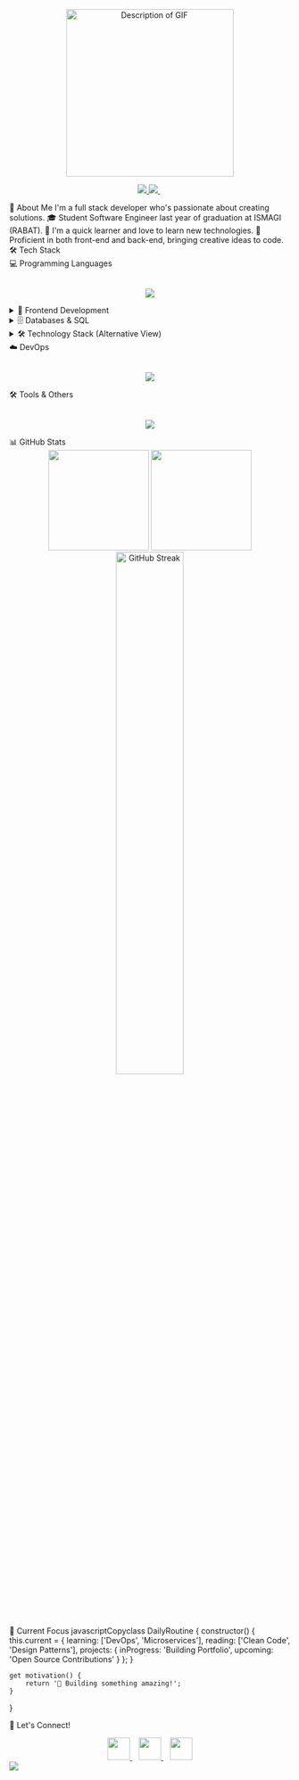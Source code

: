 <div align="center">
  <img src="https://user-images.githubusercontent.com/55116927/188319849-9d4fed2d-497e-4ce3-9f06-8d3843f05cb4.gif" alt="Description of GIF" width="300px" />
  <!-- Animated Text -->

  <!-- Profile Views and Social Badges -->
  <p align="center">
    <a href="https://www.linkedin.com/in/yassine-zoubairi-390b9b268/">
      <img src="https://img.shields.io/badge/-LinkedIn-0077B5?style=for-the-badge&logo=linkedin&logoColor=white"/>
    </a>
    <a href="mailto:yassinezoubairi7@gmail.com">
      <img src="https://img.shields.io/badge/-Gmail-D14836?style=for-the-badge&logo=gmail&logoColor=white"/>
    </a>
    <img src="https://komarev.com/ghpvc/?username=Zoubar&style=for-the-badge&color=blue" alt=""/>
    <a href="https://github.com/Zoubar?tab=followers">
      <img src="https://img.shields.io/github/followers/Zoubar?style=for-the-badge&color=blue" alt=""/>
    </a>
  </p>
  <!-- Animated Snake -->

</div>
💫 About Me 
  I'm a full stack developer who's passionate about creating solutions.
🎓 Student Software Engineer last year of graduation at ISMAGI (RABAT).
🧠 I'm a quick learner and love to learn new technologies.
💪 Proficient in both front-end and back-end, bringing creative ideas to code.
🛠️ Tech Stack
<summary>💻 Programming Languages</summary>
<br>
<p align="center">
  <a href="https://skillicons.dev">
    <img src="https://skillicons.dev/icons?i=java,js,ts,python" />
  </a>
</p>
</details>
<details>
<summary>🎨 Frontend Development</summary>
<br>
<p align="center">
  <a href="https://skillicons.dev">
    <img src="https://skillicons.dev/icons?i=react,angular,bootstrap,tailwind" />
  </a>
</p>
</details>
<details>
<summary>🗄️ Databases & SQL</summary>
<br>
<p align="center">
  <!-- Database Icons -->
  <a href="https://skillicons.dev">
    <img src="https://skillicons.dev/icons?i=mysql,postgresql" />
  </a>
</p>
</details>

<!-- Alternative Layout with Badges -->
<details>
<summary>🛠️ Technology Stack (Alternative View)</summary>
<br>
<p align="center">
  <!-- Databases -->
  <img src="https://img.shields.io/badge/MySQL-4479A1?style=for-the-badge&logo=mysql&logoColor=white"/>
  <img src="https://img.shields.io/badge/Oracle-F80000?style=for-the-badge&logo=oracle&logoColor=white"/>
  <img src="https://img.shields.io/badge/PostgreSQL-316192?style=for-the-badge&logo=postgresql&logoColor=white"/>
  <img src="https://img.shields.io/badge/SQL-4479A1?style=for-the-badge&logo=amazon-dynamodb&logoColor=white"/>
  <br/>
  <!-- DevOps Tools -->
  <img src="https://img.shields.io/badge/Docker-2496ED?style=for-the-badge&logo=docker&logoColor=white"/>
  <img src="https://img.shields.io/badge/Kubernetes-326CE5?style=for-the-badge&logo=kubernetes&logoColor=white"/>
  <img src="https://img.shields.io/badge/SonarQube-4E9BCD?style=for-the-badge&logo=sonarqube&logoColor=white"/>
  <img src="https://img.shields.io/badge/Kafka-231F20?style=for-the-badge&logo=apache-kafka&logoColor=white"/>
  <img src="https://img.shields.io/badge/GitLab-FCA121?style=for-the-badge&logo=gitlab&logoColor=white"/>
</p>
</details>
<summary>☁️ DevOps</summary>
<br>
<p align="center">
  <a href="https://skillicons.dev">
    <img src="https://skillicons.dev/icons?i=docker,kafka,gitlab" />
  </a>
</p>
</details>
<summary>🛠️ Tools & Others</summary>
<br>
<p align="center">
  <a href="https://skillicons.dev">
    <img src="https://skillicons.dev/icons?i=git,github,vscode,idea,postman" />
  </a>
</p>
</details>
📊 GitHub Stats
<div align="center">
  <!-- GitHub Stats Card -->
  <img height="180em" src="https://github-readme-stats.vercel.app/api?username=Zoubar&show_icons=true&theme=tokyonight&hide_border=true&count_private=true&bg_color=0D1117"/>
  <!-- Most Used Languages -->
  <img height="180em" src="https://github-readme-stats.vercel.app/api/top-langs/?username=Zoubar&theme=tokyonight&hide_border=true&bg_color=0D1117&layout=compact"/>
  <!-- GitHub Streak -->
  <img width="49%" src="https://github-readme-streak-stats.herokuapp.com/?user=Zoubar&theme=tokyonight&hide_border=true&background=0D1117" alt="GitHub Streak"/>
</div>

🎯 Current Focus
javascriptCopyclass DailyRoutine {
    constructor() {
        this.current = {
            learning: ['DevOps', 'Microservices'],
            reading: ['Clean Code', 'Design Patterns'],
            projects: {
                inProgress: 'Building Portfolio',
                upcoming: 'Open Source Contributions'
            }
        };
    }

    get motivation() {
        return '🚀 Building something amazing!';
    }
}
<!-- Dev Quote -->
🤝 Let's Connect!
<div align="center">
  <a href="https://www.linkedin.com/in/yassine-zoubairi-390b9b268/">
    <img src="https://skillicons.dev/icons?i=linkedin" height="40"/>
  </a>
  &nbsp;&nbsp;
  <a href="mailto:your.email@example.com">
    <img src="https://skillicons.dev/icons?i=gmail" height="40"/>
  </a>
  &nbsp;&nbsp;
  <a href="https://github.com/Zoubar">
    <img src="https://skillicons.dev/icons?i=github" height="40"/>
  </a>
</div>
<!-- Profile 3D Contrib -->
<!-- Animated Footer -->
<img src="https://capsule-render.vercel.app/api?type=waving&color=gradient&height=100&section=footer"/>
